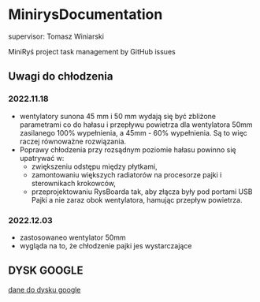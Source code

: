 # MinirysDocumentation

supervisor: Tomasz Winiarski

MiniRyś project task management by GitHub issues

## Uwagi do chłodzenia

### 2022.11.18 
- wentylatory sunona 45 mm i 50 mm wydają się być zbliżone parametrami co do hałasu i przepływu powietrza dla wentylatora 50mm zasilanego 100% wypełnienia, a 45mm - 60% wypełnienia. Są to więc raczej równoważne rozwiązania.
- Poprawy chłodzenia przy rozsądnym poziomie hałasu powinno się upatrywać w: 
  - zwiększeniu odstępu między płytkami, 
  - zamontowaniu większych radiatorów na procesorze pajki i sterownikach krokowców,
  - przeprojektowaniu RysBoarda tak, aby złącza były pod portami USB Pajki a nie zaraz obok wentylatora, hamując przepływ powietrza.
  
### 2022.12.03
- zastosowaneo wentylator 50mm
- wygląda na to, że chłodzenie pajki jes wystarczające

## DYSK GOOGLE
[dane do dysku google](./GOOGLE_ACCOUNT.md)
